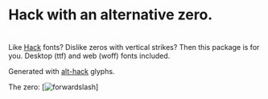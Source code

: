 # Hack with an alternative zero.
#
Like [Hack](https://github.com/ryanoasis/nerd-fonts) fonts? Dislike
zeros with vertical strikes? Then this package is for you. Desktop (ttf)
and web (woff) fonts included.

Generated with [alt-hack](https://github.com/source-foundry/alt-hack) glyphs.

The zero:
[![forwardslash](https://user-images.githubusercontent.com/4249591/31325182-35ab6c76-ac88-11e7-906e-6fd295364f10.png)]
